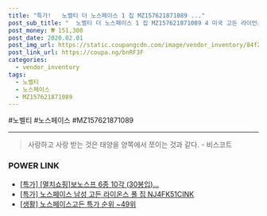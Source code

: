 ```yaml
--- 
title: "특가!   노벨티 더 노스페이스 1 집 MZ157621871089 ..." 
post_sub_title: "  노벨티 더 노스페이스 1 집 MZ157621871089 4 미국 고든 라이언스 직구 맨즈" 
post_money: ₩ 151,300 
post_date: 2020.02.01 
post_img_url: https://static.coupangcdn.com/image/vendor_inventory/84f2/00ba140258e1df7724a3b00b0cc97ae6361e95b2d968801a1f8c9bc83113.jpg 
post_link_url: https://coupa.ng/bnRF3F 
categories: 
  - vendor_inventory 
tags: 
  - 노벨티 
  - 노스페이스 
  - MZ157621871089 
--- 
```

  #노벨티 #노스페이스 #MZ157621871089 
<hr> 

> 사랑하고 사랑 받는 것은 태양을 양쪽에서 쪼이는 것과 같다. - 비스코트 


### POWER LINK

* <a href="https://blog.naver.com/sakai111/221792566828" target="_blank">[특가] [멸치쇼핑]보노스프 6종 10각 (30봉입)...</a>
* <a href="https://blog.naver.com/santokki14/221792230407" target="_blank">[특가] 노스페이스 남성 고든 라이온스 풀 집 NJ4FK51CINK</a>
* <a href="https://blog.naver.com/sakai111/221792148240" target="_blank"> [생활] 노스페이스고든 특가 순위 ~49위</a>
